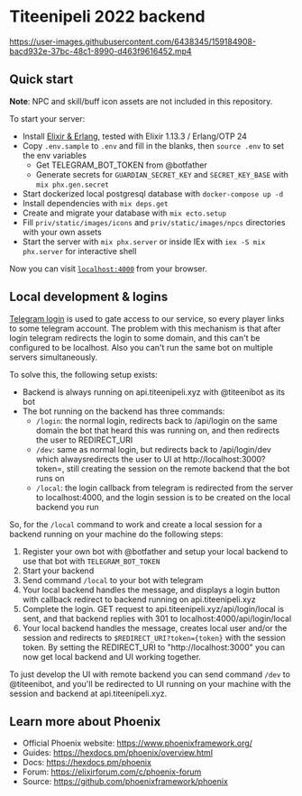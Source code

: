 # Titeenipeli 2022 backend

https://user-images.githubusercontent.com/6438345/159184908-bacd932e-37bc-48c1-8990-d463f9616452.mp4

## Quick start

**Note**: NPC and skill/buff icon assets are not included in this repository.

To start your server:

  * Install [Elixir & Erlang](https://elixir-lang.org/install.html), tested with Elixir 1.13.3 / Erlang/OTP 24 
  * Copy `.env.sample` to `.env` and fill in the blanks, then `source .env` to set the env variables
    * Get TELEGRAM_BOT_TOKEN from @botfather
    * Generate secrets for `GUARDIAN_SECRET_KEY` and `SECRET_KEY_BASE` with `mix phx.gen.secret`
  * Start dockerized local postgresql database with `docker-compose up -d`
  * Install dependencies with `mix deps.get`
  * Create and migrate your database with `mix ecto.setup`
  * Fill `priv/static/images/icons` and `priv/static/images/npcs` directories with your own assets
  * Start the server with `mix phx.server` or inside IEx with `iex -S mix phx.server` for interactive shell

Now you can visit [`localhost:4000`](http://localhost:4000) from your browser.

## Local development & logins

[Telegram login](https://core.telegram.org/widgets/login) is used to gate access to our service, so every player
links to some telegram account. The problem with this mechanism is that after login telegram redirects the login to some domain,
and this can't be configured to be localhost. Also you can't run the same bot on multiple servers simultaneously.

To solve this, the following setup exists:

- Backend is always running on api.titeenipeli.xyz with @titeenibot as its bot
- The bot running on the backend has three commands:
  - `/login`: the normal login, redirects back to /api/login on the same domain the bot that heard this was running on, and then redirects the user to REDIRECT_URI
  - `/dev`: same as normal login, but redirects back to /api/login/dev which alwaysredirects the user to UI at http://localhost:3000?token=, still creating the session on the remote backend that the bot runs on
  - `/local`: the login callback from telegram is redirected from the server to localhost:4000, and the login session is to be created on the local backend you run

So, for the `/local` command to work and create a local session for a backend running on your machine do the following steps:
1. Register your own bot with @botfather and setup your local backend to use that bot with `TELEGRAM_BOT_TOKEN`
2. Start your backend
3. Send command `/local` to your bot with telegram
4. Your local backend handles the message, and displays a login button with callback redirect to backend running on api.titeenipeli.xyz
5. Complete the login. GET request to api.titeenipeli.xyz/api/login/local is sent, and that backend replies with 301 to localhost:4000/api/login/local
6. Your local backend handles the message, creates local user and/or the session and redirects to `$REDIRECT_URI?token={token}` with the session token. By setting the REDIRECT_URI to "http://localhost:3000" you can now get local backend and UI working together.

To just develop the UI with remote backend you can send command `/dev` to @titeenibot, and you'll be redirected to UI running on your machine with the session and backend at api.titeenipeli.xyz.

## Learn more about Phoenix
  * Official Phoenix website: https://www.phoenixframework.org/
  * Guides: https://hexdocs.pm/phoenix/overview.html
  * Docs: https://hexdocs.pm/phoenix
  * Forum: https://elixirforum.com/c/phoenix-forum
  * Source: https://github.com/phoenixframework/phoenix
